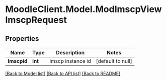 # MoodleClient.Model.ModImscpViewImscpRequest

## Properties

Name | Type | Description | Notes
------------ | ------------- | ------------- | -------------
**Imscpid** | **int** | imscp instance id | [default to null]

[[Back to Model list]](../README.md#documentation-for-models) [[Back to API list]](../README.md#documentation-for-api-endpoints) [[Back to README]](../README.md)

